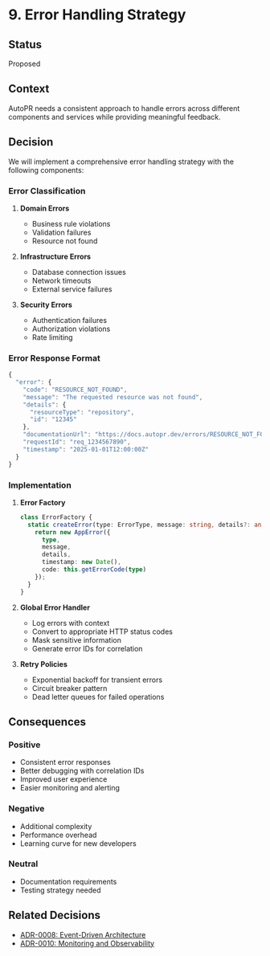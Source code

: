 # 9. Error Handling Strategy

## Status
Proposed

## Context
AutoPR needs a consistent approach to handle errors across different components and services while providing meaningful feedback.

## Decision
We will implement a comprehensive error handling strategy with the following components:

### Error Classification
1. **Domain Errors**
   - Business rule violations
   - Validation failures
   - Resource not found

2. **Infrastructure Errors**
   - Database connection issues
   - Network timeouts
   - External service failures

3. **Security Errors**
   - Authentication failures
   - Authorization violations
   - Rate limiting

### Error Response Format
```typescript
{
  "error": {
    "code": "RESOURCE_NOT_FOUND",
    "message": "The requested resource was not found",
    "details": {
      "resourceType": "repository",
      "id": "12345"
    },
    "documentationUrl": "https://docs.autopr.dev/errors/RESOURCE_NOT_FOUND",
    "requestId": "req_1234567890",
    "timestamp": "2025-01-01T12:00:00Z"
  }
}
```

### Implementation
1. **Error Factory**
   ```typescript
   class ErrorFactory {
     static createError(type: ErrorType, message: string, details?: any): AppError {
       return new AppError({
         type,
         message,
         details,
         timestamp: new Date(),
         code: this.getErrorCode(type)
       });
     }
   }
   ```

2. **Global Error Handler**
   - Log errors with context
   - Convert to appropriate HTTP status codes
   - Mask sensitive information
   - Generate error IDs for correlation

3. **Retry Policies**
   - Exponential backoff for transient errors
   - Circuit breaker pattern
   - Dead letter queues for failed operations

## Consequences
### Positive
- Consistent error responses
- Better debugging with correlation IDs
- Improved user experience
- Easier monitoring and alerting

### Negative
- Additional complexity
- Performance overhead
- Learning curve for new developers

### Neutral
- Documentation requirements
- Testing strategy needed

## Related Decisions
- [ADR-0008: Event-Driven Architecture](0008-event-driven-architecture.md)
- [ADR-0010: Monitoring and Observability](0010-monitoring-observability.md)
